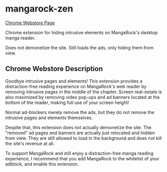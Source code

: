 # mangarock-zen

[Chrome Webstore Page](https://chrome.google.com/webstore/detail/mangarock-zen-mode/fibnhakphanghjojcnaeehgoemhobaed)

Chrome extension for hiding intrusive elements on MangaRock's desktop manga reader.

Does not demonetize the site. Still loads the ads, only hiding them from view. 

## Chrome Webstore Description

Goodbye intrusive pages and elements! This extension provides a distraction-free reading experience on MangaRock's web reader by removing intrusive pages in the middle of the chapter. Screen real-estate is also maximized by removing video pop-ups and ad banners located at the bottom of the reader, making full use of your screen height!

Normal ad-blockers merely remove the ads, but they do not remove the intrusive pages and elements themselves. 

Despite that, this extension does not actually demonetize the site. The "removed" ad pages and banners are actually just relocated and hidden from view. They are still allowed to load in the background and does not kill the site's revenue at all.

To support MangaRock and still enjoy a distraction-free manga reading experience, I recommend that you add MangaRock to the whitelist of your adblock, and enable this extension. 
